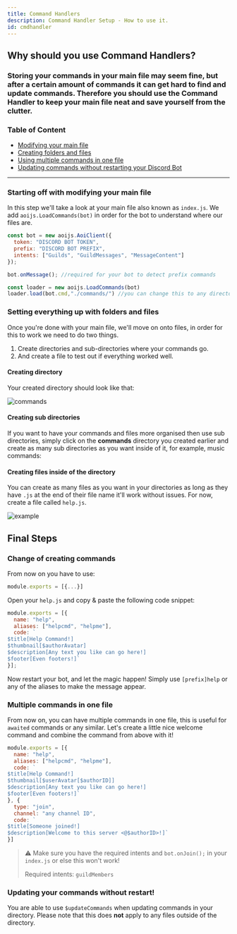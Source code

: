 ```yaml
---
title: Command Handlers 
description: Command Handler Setup - How to use it.
id: cmdhandler
---
```


## Why should you use Command Handlers?

### Storing your commands in your main file may seem fine, but after a certain amount of commands it can get hard to find and update commands. Therefore you should use the Command Handler to keep your main file neat and save yourself from the clutter.  

### Table of Content
  - [Modifying your main file][1]
  - [Creating folders and files][2]
  - [Using multiple commands in one file][3]
  - [Updating commands without restarting your Discord Bot][4]

---

### Starting off with modifying your main file

In this step we'll take a look at your main file also known as `index.js`. We add `aoijs.LoadCommands(bot)` in order for the bot to understand where our files are.

```javascript
const bot = new aoijs.AoiClient({
  token: "DISCORD BOT TOKEN",
  prefix: "DISCORD BOT PREFIX",
  intents: ["Guilds", "GuildMessages", "MessageContent"]
});

bot.onMessage(); //required for your bot to detect prefix commands

const loader = new aoijs.LoadCommands(bot)
loader.load(bot.cmd,"./commands/") //you can change this to any directory you want
```


### Setting everything up with folders and files

Once you're done with your main file, we'll move on onto files, in order for this to work we need to do two things.

1. Create directories and sub-directories where your commands go.
2. And create a file to test out if everything worked well.

#### Creating directory

Your created directory should look like that:

![commands][directory-setup-preview-1]


#### Creating sub directories

If you want to have your commands and files more organised then use sub directories, simply click on the **commands**  directory you created earlier and create as many sub directories as you want inside of it, for example, music commands:


#### Creating files inside of the directory

You can create as many files as you want in your directories as long as they have `.js` at the end of their file name it'll work without issues. For now, create a file called `help.js`.

![example][directory-create-file-3]

## Final Steps

### Change of creating commands

From now on you have to use:

```javascript
module.exports = [{...}]
```

Open your `help.js` and copy & paste the following code snippet: 

```javascript
module.exports = [{
  name: "help",
  aliases: ["helpcmd", "helpme"],
  code: `
$title[Help Command!]
$thumbnail[$authorAvatar] 
$description[Any text you like can go here!]
$footer[Even footers!]`
}];
```

Now restart your bot, and let the magic happen! Simply use `[prefix]help` or any of the aliases to make the message appear.

### Multiple commands in one file

From now on, you can have multiple commands in one file, this is useful for `awaited` commands or any similar. Let's create a little nice welcome command and combine the command from above with it! 

```javascript
module.exports = [{
  name: "help",
  aliases: ["helpcmd", "helpme"],
  code: `
$title[Help Command!]
$thumbnail[$userAvatar[$authorID]] 
$description[Any text you like can go here!]
$footer[Even footers!]`
}, {
  type: "join",
  channel: "any channel ID",
  code: `
$title[Someone joined!]
$description[Welcome to this server <@$authorID>!]`
}]
```

> ⚠ Make sure you have the required intents and `bot.onJoin();` in your `index.js` or else this won't work!
>
> Required intents: `guildMembers`

### Updating your commands without restart!

You are able to use `$updateCommands` when updating commands in your directory. Please note that this does **not** apply to any files outside of the directory.


<!--- links -->
[1]: #starting-off-with-modifying-your-main-file
[2]: #setting-everything-up-with-folders-and-files
[3]: #final-steps
[4]: #updating-your-commands-without-restart
[directory-setup-preview-1]: https://cdn.discordapp.com/attachments/901271834589278228/1059592951304556664/image.png
[directory-create-file-3]: https://cdn.discordapp.com/attachments/901271834589278228/1059598511278137455/image_2.png

